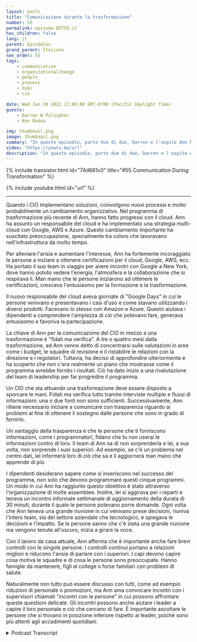 ```yaml
---
layout: posts
title: "Comunicazione durante la trasformazione"
number: 55
permalink: episode-EDT55-it
has_children: false
lang: it
parent: Episódios
grand_parent: Italiano
nav_order: 55
tags:
    - communication
    - organizationalchange
    - people
    - process
    - hsbc
    - cio

date: Wed Jun 30 2021 17:00:00 GMT-0700 (Pacific Daylight Time)
guests:
    - Darren W Pulsipher
    - Ann Madea

img: thumbnail.png
image: thumbnail.png
summary: "In questo episodio, parte due di due, Darren e l'ospite Ann Madea, ex CIO di HSBC, parlano della comunicazione durante la trasformazione organizzativa. Quando i CIO implementano soluzioni, coinvolgono nuovi processi e molto probabilmente anche cambiamenti organizzativi. Nel programma di trasformazione più recente di Ann, hanno adottato l'approccio del cloud. Ann ha assunto un responsabile del cloud e ha implementato una strategia multi-cloud con Google, AWS e Azure. Questo cambiamento importante ha suscitato preoccupazione, soprattutto tra coloro che avevano lavorato con l'infrastruttura per molto tempo."
video: "https://youtu.be/url"
description: "In questo episodio, parte due di due, Darren e l'ospite Ann Madea, ex CIO di HSBC, parlano della comunicazione durante la trasformazione organizzativa. Quando i CIO implementano soluzioni, coinvolgono nuovi processi e molto probabilmente anche cambiamenti organizzativi. Nel programma di trasformazione più recente di Ann, hanno adottato l'approccio del cloud. Ann ha assunto un responsabile del cloud e ha implementato una strategia multi-cloud con Google, AWS e Azure. Questo cambiamento importante ha suscitato preoccupazione, soprattutto tra coloro che avevano lavorato con l'infrastruttura per molto tempo."
---
```


<div>
{% include transistor.html id="74d681c0" title="#55 Communication During Transformation" %}

{% include youtube.html id="url" %}
</div>

---

Quando i CIO implementano soluzioni, coinvolgono nuovi processi e molto probabilmente un cambiamento organizzativo. Nel programma di trasformazione più recente di Ann, hanno fatto progressi con il cloud. Ann ha assunto un responsabile del cloud e ha implementato una strategia multi-cloud con Google, AWS e Azure. Questo cambiamento importante ha suscitato preoccupazione, specialmente tra coloro che lavoravano nell'infrastruttura da molto tempo.

Per alleviare l'ansia e aumentare l'interesse, Ann ha fortemente incoraggiato le persone a iniziare a ottenere certificazioni per il cloud, Google, AWS, ecc. Ha portato il suo team in viaggio per avere incontri con Google a New York, dove hanno potuto vedere l'energia, l'atmosfera e la collaborazione che si respirava lì. Man mano che le persone iniziarono ad ottenere le certificazioni, cresceva l'entusiasmo per la formazione e la trasformazione.

Il nuovo responsabile del cloud aveva giornate di "Google Days" in cui le persone venivano e presentavano i casi d'uso e come stavano utilizzando i diversi prodotti. Facevano lo stesso con Amazon e Azure. Questo aiutava i dipendenti a comprendere l'ampiezza di ciò che potevano fare, generava entusiasmo e favoriva la partecipazione.

La chiave di Ann per la comunicazione del CIO in mezzo a una trasformazione è "fidati ma verifica". A tre o quattro mesi dalla trasformazione, ad Ann venne detto di concentrarsi sulle valutazioni in aree come i budget, le squadre di revisione e il ristabilire le relazioni con la direzione e i regolatori. Tuttavia, ha deciso di approfondire ulteriormente e ha scoperto che non c'era realmente un piano che mostrasse come il programma avrebbe fornito i risultati. Ciò ha dato inizio a una rivalutazione del team di leadership per far progredire il programma.

Un CIO che sta attuando una trasformazione deve essere disposto a sporcare le mani. Fidati ma verifica tutto tramite interviste multiple e flussi di informazioni; una o due fonti non sono sufficienti. Successivamente, Ann ritiene necessario iniziare a comunicare con trasparenza riguardo ai problemi al fine di ottenere il sostegno dalle persone che sono in grado di fornirlo.

Un vantaggio della trasparenza è che le persone che ti forniscono informazioni, come i programmatori, fidano che tu non userai le informazioni contro di loro. Il team di Ann sa di non sorprenderla e lei, a sua volta, non sorprende i suoi superiori. Ad esempio, se c'è un problema nel centro dati, lei informerà loro di ciò che sa e li aggiornerà man mano che apprende di più.

I dipendenti desiderano sapere come si inseriscono nel successo del programma, non solo che devono programmare questi cinque programmi. Un modo in cui Ann ha raggiunto questo obiettivo è stato attraverso l'organizzazione di molte assemblee. Inoltre, lei si aggirava per i reparti e teneva un incontro informale settimanale di aggiornamento della durata di 30 minuti, durante il quale le persone potevano porre domande. Ogni volta che Ann teneva una grande riunione in cui venivano prese decisioni, riuniva l'intero team, sia del settore aziendale che tecnologico, e spiegava le decisioni e l'impatto. Se le persone sanno che c'è stata una grande riunione ma vengono tenute all'oscuro, inizia a girare la voce.

Con il lavoro da casa attuale, Ann afferma che è importante anche fare brevi controlli con le singole persone. I controlli continui portano a relazioni migliori e riducono l'ansia di parlare con i superiori. I capi devono capire cosa motiva le squadre e di cosa le persone sono preoccupate. Hanno famiglie da mantenere, figli al college o forse familiari con problemi di salute.

Naturalmente non tutto può essere discusso con tutti, come ad esempio riduzioni di personale o promozioni, ma Ann ama convocare incontri con i supervisori chiamati "incontri con le persone" in cui possono affrontare queste questioni delicate. Gli incontri possono anche aiutare i leader a capire il loro personale e ciò che cercano di fare. È importante ascoltare le persone che si trovano in posizione inferiore rispetto ai leader, poiché sono più attenti agli accadimenti quotidiani.



<details>
<summary> Podcast Transcript </summary>

<p></p>

</details>
